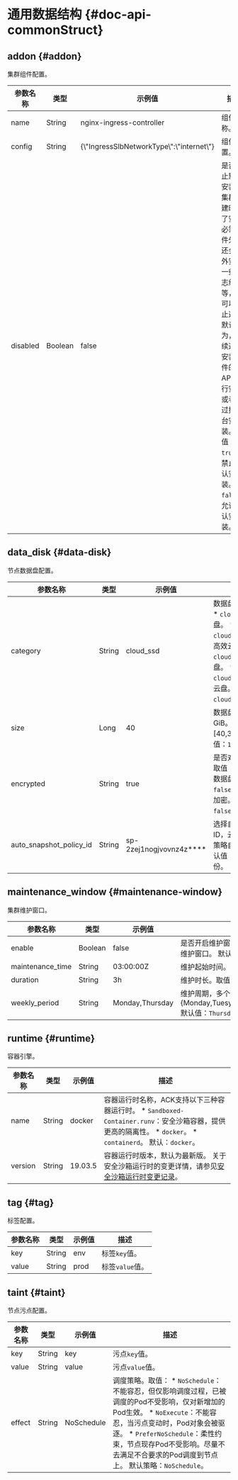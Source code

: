 通用数据结构 {#doc-api-commonStruct}
==============================

addon {#addon}
--------------

集群组件配置。

|   参数名称   |   类型    |                     示例值                      |                                                         描述                                                         |
|----------|---------|----------------------------------------------|--------------------------------------------------------------------------------------------------------------------|
| name     | String  | nginx-ingress-controller                     | 组件名称。                                                                                                              |
| config   | String  | {\\"IngressSlbNetworkType\\":\\"internet\\"} | 组件配置。                                                                                                              |
| disabled | Boolean | false                                        | 是否禁止默认安装，集群创建时除了安装必需组件外，还会额外安装一些日志组件等，你可以禁止这些默认行为，后续通过安装组件的API进行安装或者通过控制台安装。取值： * `true`：禁止默认安装。 * `false`：允许默认安装。 |

data_disk {#data-disk}
----------------------

节点数据盘配置。

|          参数名称           |   类型   |             示例值             |                                                            描述                                                            |
|-------------------------|--------|-----------------------------|--------------------------------------------------------------------------------------------------------------------------|
| category                | String | cloud_ssd                   | 数据盘类型。取值： * `cloud`：普通云盘。 * `cloud_efficiency`：高效云盘。 * `cloud_ssd`：SSD云盘。 * `cloud_essd`：ESSD云盘。 默认值：`cloud_efficiency`。 |
| size                    | Long   | 40                          | 数据盘大小，单位为GiB。 取值范围：\[40,32768\]。 默认值：`120`。                                                                              |
| encrypted               | String | true                        | 是否对数据盘加密。取值： * `true`：对数据盘加密。 * `false`：不对数据盘加密。 默认值：`false`。                                                            |
| auto_snapshot_policy_id | String | sp-2zej1nogjvovnz4z\*\*\*\* | 选择自动快照策略ID，云盘会按照快照策略自动备份。 默认值：空，不自动备份。                                                                                   |

maintenance_window {#maintenance-window}
----------------------------------------

集群维护窗口。

|       参数名称       |   类型    |       示例值       |                                                描述                                                 |
|------------------|---------|-----------------|---------------------------------------------------------------------------------------------------|
| enable           | Boolean | false           | 是否开启维护窗口。取值： * `true`：开启维护窗口。 * `false`：不开启维护窗口。 默认值：`false`。                                     |
| maintenance_time | String  | 03:00:00Z       | 维护起始时间。Golang标准时间格式，例如15:04:05Z。                                                                  |
| duration         | String  | 3h              | 维护时长。取值范围\[1,24\]，单位为小时。 默认值：3h。                                                                  |
| weekly_period    | String  | Monday,Thursday | 维护周期，多个值用英文逗号（,）分隔。取值：{Monday,Tuesyday,Wednesday,Thursday,Friday,Saturday,Sunday} 默认值：`Thursday`。 |

runtime {#runtime}
------------------

容器引擎。

|  参数名称   |   类型   |   示例值   |                                                       描述                                                       |
|---------|--------|---------|----------------------------------------------------------------------------------------------------------------|
| name    | String | docker  | 容器运行时名称，ACK支持以下三种容器运行时。 * `Sandboxed-Container.runv`：安全沙箱容器，提供更高的隔离性。 * `docker`。 * `containerd`。 默认：`docker`。 |
| version | String | 19.03.5 | 容器运行时版本，默认为最新版。 关于安全沙箱运行时的变更详情，请参见[安全沙箱运行时变更记录](~~160312~~)。                                                   |

tag {#tag}
----------

标签配置。

| 参数名称  |   类型   | 示例值  |     描述      |
|-------|--------|------|-------------|
| key   | String | env  | 标签`key`值。   |
| value | String | prod | 标签`value`值。 |

taint {#taint}
--------------

节点污点配置。

|  参数名称  |   类型   |    示例值     |                                                                                           描述                                                                                           |
|--------|--------|------------|----------------------------------------------------------------------------------------------------------------------------------------------------------------------------------------|
| key    | String | key        | 污点`key`值。                                                                                                                                                                              |
| value  | String | value      | 污点`value`值。                                                                                                                                                                            |
| effect | String | NoSchedule | 调度策略。取值： *  `NoSchedule`：不能容忍，但仅影响调度过程，已被调度的Pod不受影响，仅对新增加的Pod生效。 *  `NoExecute`：不能容忍，当污点变动时，Pod对象会被驱逐。 *  `PreferNoSchedule`：柔性约束，节点现存Pod不受影响。尽量不去满足不合要求的Pod调度到节点上。 默认策略：`NoSchedule`。 |

